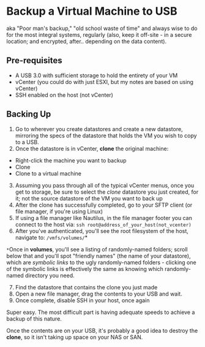 # Backup a Virtual Machine to USB

aka "Poor man's backup," "old school waste of time" and always wise to do for the most integral systems, regularly (also, keep it off-site - in a secure location; and encrypted, after.. depending on the data content).

## Pre-requisites

- A USB 3.0 with sufficient storage to hold the entirety of your VM
- vCenter (you could do with just ESXI, but my notes are based on using vCenter)
- SSH enabled on the host (not vCenter)

## Backing Up

1. Go to wherever you create datastores and create a new datastore, mirroring the specs of the datastore that holds the VM you wish to copy to a USB.
2. Once the datastore is in vCenter, **clone** the original machine:

- Right-click the machine you want to backup
- Clone
- Clone to a virtual machine

3. Assuming you pass through all of the typical vCenter menus, once you get to storage, be sure to select the _clone_ datastore you just created, for it; not the source datastore of the VM you want to back up
4. After the clone has successfully completed, go to your SFTP client (or file manager, if you're using Linux)
5. If using a file manager like Nautilus, in the file manager footer you can connect to the host via: `ssh root@address_of_your_host(not_vcenter)`
6. After you've authenticated, you'll see the root filesystem of the host, navigate to: `/vmfs/volumes/`\*

`*`Once in **volumes**, you'll see a listing of randomly-named folders; scroll below that and you'll spot "friendly names" (the name of your datastore), which are _symbolic links_ to the ugly randomly-named folders - clicking one of the symbolic links is effectively the same as knowing which randomly-named directory you need.

7. Find the datastore that contains the clone you just made
8. Open a new file manager, drag the contents to your USB and wait.
9. Once complete, disable SSH in your host, once again

Super easy. The most difficult part is having adequate speeds to achieve a backup of this nature.

Once the contents are on your USB, it's probably a good idea to destroy the **clone**, so it isn't taking up space on your NAS or SAN.
